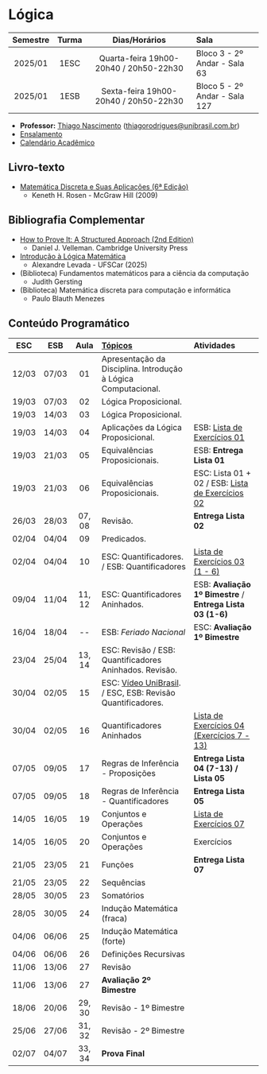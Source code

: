 # Lógica
| Semestre | Turma | Dias/Horários | Sala |
| :------: | :-----: | :---: | :--- | 
| 2025/01   | 1ESC | Quarta-feira 19h00-20h40 / 20h50-22h30 | Bloco 3 - 2º Andar - Sala 63 |
| 2025/01   | 1ESB | Sexta-feira 19h00-20h40 / 20h50-22h30 | Bloco 5 - 2º Andar - Sala 127 |

- **Professor:** [Thiago Nascimento](https://sites.google.com/site/nascimenthiago) (thiagorodrigues@unibrasil.com.br)
- [Ensalamento](https://www.unibrasil.com.br/wp-content/uploads/2025/02/ensalamento-noturno-2025-1-revisado.pdf)
- [Calendário Acadêmico](https://www.unibrasil.com.br/wp-content/uploads/2024/12/Calendario-GRADUACAO-PRESENCIAL-2025-UNIBRASIL.pdf)

## Livro-texto
- [Matemática Discreta e Suas Aplicações (6ª Edição)](https://www.amazon.com.br/Matem%C3%A1tica-Discreta-Aplica%C3%A7%C3%B5es-Kenneth-Rosen/dp/8577260364)
    - Keneth H. Rosen - McGraw Hill (2009)

## Bibliografia Complementar
- [How to Prove It: A Structured Approach (2nd Edition)](https://users.metu.edu.tr/serge/courses/111-2011/textbook-math111.pdf)
    - Daniel J. Velleman. Cambridge University Press
- [Introdução à Lógica Matemática](http://dx.doi.org/10.13140/RG.2.2.10374.89923/1)
    - Alexandre Levada - UFSCar (2025) 
- (Biblioteca) Fundamentos matemáticos para a ciência da computação
    - Judith Gersting
- (Biblioteca) Matemática discreta para computação e informática
    - Paulo Blauth Menezes
      
## Conteúdo Programático
| ESC | ESB   | Aula   | [Tópicos](https://github.com/tnas/logica/wiki) | Atividades |
| :----:| :----:| :----: | :----     | :----     |
| 12/03 | 07/03 | 01     | Apresentação da Disciplina. Introdução à Lógica Computacional.  |
| 19/03 | 07/03 | 02     | Lógica Proposicional.  |   |
| 19/03 | 14/03 | 03     | Lógica Proposicional. |   |
| 19/03 | 14/03 | 04     | Aplicações da Lógica Proposicional. | ESB: [Lista de Exercícios 01](https://github.com/tnas/logica/wiki/Lista-de-Exerc%C3%ADcios-01) |
| 19/03 | 21/03 | 05     | Equivalências Proposicionais. | ESB: **Entrega Lista 01** |
| 19/03 | 21/03 | 06     | Equivalências Proposicionais. | ESC: Lista 01 + 02 / ESB: [Lista de Exercícios 02](https://github.com/tnas/logica/wiki/Lista-de-Exerc%C3%ADcios-02) |
| 26/03 | 28/03 | 07, 08 | Revisão. | **Entrega Lista 02** |
| 02/04 | 04/04 | 09     | Predicados. |  |
| 02/04 | 04/04 | 10     | ESC: Quantificadores. / ESB: Quantificadores  | [Lista de Exercícios 03 (1 - 6)](https://github.com/tnas/logica/wiki/files/lista_exercicios_03.pdf)  |
| 09/04 | 11/04 | 11, 12 | ESC: Quantificadores Aninhados.  |  ESB: **Avaliação 1º Bimestre** / **Entrega Lista 03 (1-6)** |
| 16/04 | 18/04 | --     | ESB: _Feriado Nacional_   | ESC: **Avaliação 1º Bimestre** |
| 23/04 | 25/04 | 13, 14     | ESC: Revisão / ESB: Quantificadores Aninhados. Revisão. |    |                         
| 30/04 | 02/05 | 15     | ESC: [Vídeo UniBrasil](https://youtu.be/yCP2kT0A4CI). / ESC, ESB: Revisão Quantificadores.  |   |
| 30/04 | 02/05 | 16     | Quantificadores Aninhados | [Lista de Exercícios 04 (Exercícios 7 - 13)](https://github.com/tnas/logica/wiki/files/lista_exercicios_03.pdf)  |
| 07/05 | 09/05 | 17     | Regras de Inferência - Proposições | **Entrega Lista 04 (7-13) / Lista 05**  |
| 07/05 | 09/05 | 18     | Regras de Inferência - Quantificadores   | **Entrega Lista 05**  |
| 14/05 | 16/05 | 19     | Conjuntos e Operações | [Lista de Exercícios 07](https://github.com/tnas/logica/wiki/files/lista_exercicios_06.pdf)   |
| 14/05 | 16/05 | 20     | Conjuntos e Operações | Exercícios  |
| 21/05 | 23/05 | 21     | Funções | **Entrega Lista 07**  |
| 21/05 | 23/05 | 22     | Sequências |   |
| 28/05 | 30/05 | 23     | Somatórios |   |
| 28/05 | 30/05 | 24     | Indução Matemática (fraca) |   |
| 04/06 | 06/06 | 25     | Indução Matemática (forte) |   |
| 04/06 | 06/06 | 26     | Definições Recursivas |   |
| 11/06 | 13/06 | 27     | Revisão   |   |
| 11/06 | 13/06 | 27     | **Avaliação 2º Bimestre**   |   |
| 18/06 | 20/06 | 29, 30 | Revisão - 1º Bimestre |   |
| 25/06 | 27/06 | 31, 32 | Revisão - 2º Bimestre |   |
| 02/07 | 04/07 | 33, 34 | **Prova Final** |   |

